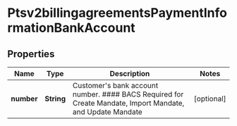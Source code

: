 
# Ptsv2billingagreementsPaymentInformationBankAccount

## Properties
Name | Type | Description | Notes
------------ | ------------- | ------------- | -------------
**number** | **String** | Customer&#39;s bank account number. #### BACS Required for Create Mandate, Import Mandate, and Update Mandate  |  [optional]



